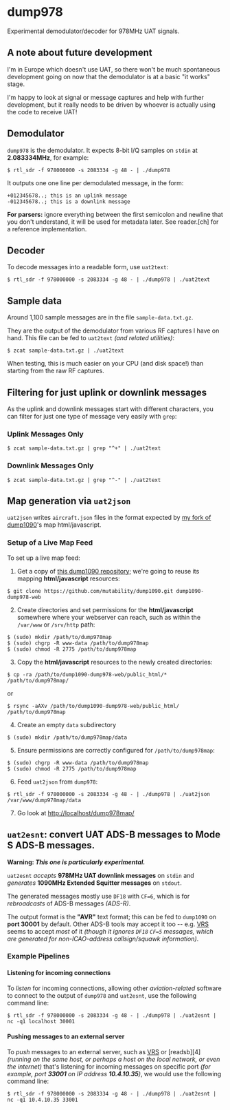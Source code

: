# dump978 #

Experimental demodulator/decoder for 978MHz UAT signals.


## A note about future development ##

I'm in Europe which doesn't use UAT, so there won't be much spontaneous
development going on now that the demodulator is at a basic "it works" stage.

I'm happy to look at signal or message captures and help with further
development, but it really needs to be driven by whoever is actually using the
code to receive UAT!


## Demodulator ##

`dump978` is the demodulator. It expects 8-bit I/Q samples on `stdin` at **2.083334MHz**, for example:

```
$ rtl_sdr -f 978000000 -s 2083334 -g 48 - | ./dump978
```

It outputs one one line per demodulated message, in the form:

```
+012345678..; this is an uplink message
-012345678..; this is a downlink message
```

**For parsers:** ignore everything between the first semicolon and newline that you don't understand, it will be used
for metadata later. See reader.[ch] for a reference implementation.


## Decoder ##

To decode messages into a readable form, use `uat2text`:

```
$ rtl_sdr -f 978000000 -s 2083334 -g 48 - | ./dump978 | ./uat2text
```


## Sample data ##

Around 1,100 sample messages are in the file `sample-data.txt.gz`.

They are the output of the demodulator from various RF captures I have on hand. This file can be fed to `uat2text` _(and
related utilities)_:

```
$ zcat sample-data.txt.gz | ./uat2text
```

When testing, this is much easier on your CPU (and disk space!) than starting from the raw RF captures.


## Filtering for just uplink or downlink messages ##

As the uplink and downlink messages start with different characters, you can filter for just one type of message very
easily with `grep`:


### Uplink Messages Only ###

```
$ zcat sample-data.txt.gz | grep "^+" | ./uat2text
```


### Downlink Messages Only ###

```
$ zcat sample-data.txt.gz | grep "^-" | ./uat2text
```


## Map generation via `uat2json` ##

`uat2json` writes `aircraft.json` files in the format expected by [my fork of dump1090][1]'s map html/javascript.


### Setup of a Live Map Feed ###

To set up a live map feed:

1) Get a copy of [this dump1090 repository][1]; we're going to reuse its mapping **html/javascript** resources:

```
$ git clone https://github.com/mutability/dump1090.git dump1090-dump978-web
```

2) Create directories and set permissions for the **html/javascript** somewhere where your webserver can reach, such as
   within the `/var/www` or `/srv/http` path:

```
$ (sudo) mkdir /path/to/dump978map
$ (sudo) chgrp -R www-data /path/to/dump978map
$ (sudo) chmod -R 2775 /path/to/dump978map
```

3) Copy the **html/javascript** resources to the newly created directories:

```
$ cp -ra /path/to/dump1090-dump978-web/public_html/* /path/to/dump978map/
```
or
```
$ rsync -aAXv /path/to/dump1090-dump978-web/public_html/ /path/to/dump978map
```

4) Create an empty `data` subdirectory

```
$ (sudo) mkdir /path/to/dump978map/data
```

5) Ensure permissions are correctly configured for `/path/to/dump978map`:

```
$ (sudo) chgrp -R www-data /path/to/dump978map
$ (sudo) chmod -R 2775 /path/to/dump978map
```

6) Feed `uat2json` from `dump978`:

```
$ rtl_sdr -f 978000000 -s 2083334 -g 48 - | ./dump978 | ./uat2json /var/www/dump978map/data
```

7) Go look at [http://localhost/dump978map/][2]


## `uat2esnt`: convert UAT ADS-B messages to Mode S ADS-B messages. ##

**Warning: _This one is particularly experimental._**

`uat2esnt` _accepts_ **978MHz UAT downlink messages** on `stdin` and _generates_ **1090MHz Extended Squitter messages**
on `stdout`.

The generated messages mostly use `DF18` with `CF=6`, which is for _rebroadcasts_ of ADS-B messages _(ADS-R)_.

The output format is the **"AVR"** text format; this can be fed to `dump1090` on **port 30001** by default. Other ADS-B
tools may accept it too -- e.g. [VRS][3] seems to accept _most_ of it _(though it ignores `DF18` `CF=5` messages, which
are generated for non-ICAO-address callsign/squawk information)_.


### Example Pipelines ###


#### Listening for incoming connections ####

To _listen_ for incoming connections, allowing other _aviation-related_ software to connect to the output of `dump978`
and `uat2esnt`, use the following command line:

```
$ rtl_sdr -f 978000000 -s 2083334 -g 48 - | ./dump978 | ./uat2esnt | nc -q1 localhost 30001
```


#### Pushing messages to an external server ####

To _push_ messages to an external server, such as [VRS][3] or [readsb][4] _(running on the same host, or perhaps a host
on the local network, or even the internet)_ that's listening for incoming messages on specific port _(for example, port
**33001** on IP address **10.4.10.35**)_, we would use the following command line:

```
$ rtl_sdr -f 978000000 -s 2083334 -g 48 - | ./dump978 | ./uat2esnt | nc -q1 10.4.10.35 33001
```


[1]:	<https://github.com/mutability/dump1090>
[2]:	<http://localhost/dump978map/>
[3]:	<https://www.virtualradarserver.co.uk>

